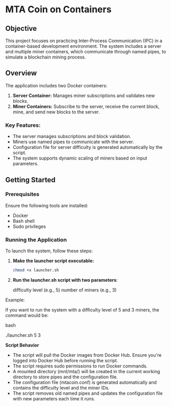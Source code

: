 # MTA Coin on Containers

## Objective
This project focuses on practicing Inter-Process Communication (IPC) in a container-based development environment. The system includes a server and multiple miner containers, which communicate through named pipes, to simulate a blockchain mining process.

## Overview
The application includes two Docker containers:
1. **Server Container:** Manages miner subscriptions and validates new blocks.
2. **Miner Containers:** Subscribe to the server, receive the current block, mine, and send new blocks to the server.

### Key Features:
- The server manages subscriptions and block validation.
- Miners use named pipes to communicate with the server.
- Configuration file for server difficulty is generated automatically by the script.
- The system supports dynamic scaling of miners based on input parameters.

## Getting Started

### Prerequisites
Ensure the following tools are installed:
- Docker
- Bash shell
- Sudo privileges

### Running the Application
To launch the system, follow these steps:

1. **Make the launcher script executable:**
   ```bash
   chmod +x launcher.sh

2. **Run the launcher.sh script with two parameters**:

    difficulty level (e.g., 5)
    number of miners (e.g., 3)
   
Example:

If you want to run the system with a difficulty level of 5 and 3 miners, the command would be:

bash

./launcher.sh 5 3

**Script Behavior**

   - The script will pull the Docker images from Docker Hub. Ensure you're logged into Docker Hub before running the script.
   - The script requires sudo permissions to run Docker commands.
   - A mounted directory (mnt/mta/) will be created in the current working directory to store pipes and the configuration file.
   - The configuration file (mtacoin.conf) is generated automatically and contains the difficulty level and the miner IDs.
   - The script removes old named pipes and updates the configuration file with new parameters each time it runs.

